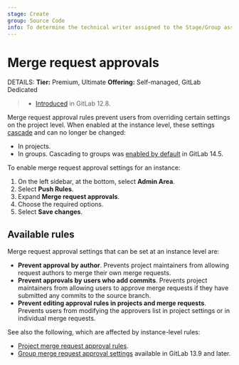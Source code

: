 ```yaml
---
stage: Create
group: Source Code
info: To determine the technical writer assigned to the Stage/Group associated with this page, see https://handbook.gitlab.com/handbook/product/ux/technical-writing/#assignments
---
```


# Merge request approvals

DETAILS:
**Tier:** Premium, Ultimate
**Offering:** Self-managed, GitLab Dedicated

> - [Introduced](https://gitlab.com/gitlab-org/gitlab/-/issues/39060) in GitLab 12.8.

Merge request approval rules prevent users from overriding certain settings on the project level.
When enabled at the instance level, these settings [cascade](../user/project/merge_requests/approvals/settings.md#settings-cascading)
and can no longer be changed:

- In projects.
- In groups. Cascading to groups was [enabled by default](https://gitlab.com/gitlab-org/gitlab/-/issues/285410)
  in GitLab 14.5.

To enable merge request approval settings for an instance:

1. On the left sidebar, at the bottom, select **Admin Area**.
1. Select **Push Rules**.
1. Expand **Merge request approvals**.
1. Choose the required options.
1. Select **Save changes**.

## Available rules

Merge request approval settings that can be set at an instance level are:

- **Prevent approval by author**. Prevents project maintainers from allowing request authors to
  merge their own merge requests.
- **Prevent approvals by users who add commits**. Prevents project maintainers from allowing users
  to approve merge requests if they have submitted any commits to the source branch.
- **Prevent editing approval rules in projects and merge requests**. Prevents users from modifying
  the approvers list in project settings or in individual merge requests.

See also the following, which are affected by instance-level rules:

- [Project merge request approval rules](../user/project/merge_requests/approvals/index.md).
- [Group merge request approval settings](../user/group/manage.md#group-merge-request-approval-settings) available in GitLab 13.9 and later.
